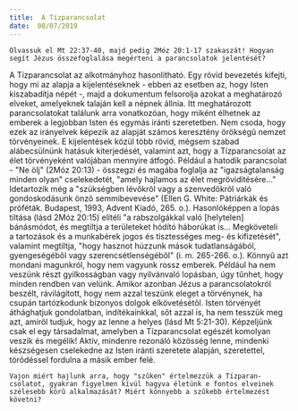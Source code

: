 ```yaml
---
title:  A Tízparancsolat
date:  08/07/2019
---
```


`Olvassuk el Mt 22:37-40, majd pedig 2Móz 20:1-17 szakaszát! Hogyan segít Jézus összefoglalása megérteni a parancsolatok jelentését?`

A Tízparancsolat az alkotmányhoz hasonlítható. Egy rövid bevezetés kifejti, hogy mi az alapja a kijelentéseknek - ebben az esetben az, hogy Isten kiszabadítja népét -, majd a dokumentum felsorolja azokat a meghatározó elveket, amelyeknek talaján kell a népnek állnia. Itt meghatározott parancsolatokat találunk arra vonatkozóan, hogy miként élhetnek az emberek a legjobban Isten és egymás iránti szeretetben. Nem csoda, hogy ezek az irányelvek képezik az alapját számos keresztény örökségû nemzet törvényeinek. E kijelentések közül több rövid, mégsem szabad alábecsülnünk hatásuk kiterjedését, valamint azt, hogy a Tízparancsolat az élet törvényeként valójában mennyire átfogó. Például a hatodik parancsolat - "Ne ölj" (2Móz 20:13) - összegzi és magába foglalja az "igazságtalanság minden olyan" cselekedetét, "amely hajlamos az élet megrövidítésére…" Idetartozik még a "szükségben lévõkrõl vagy a szenvedõkrõl való gondoskodásunk önzõ semmibevevése" (Ellen G. White: Pátriárkák és próféták. Budapest, 1993, Advent Kiadó, 265. o.). Hasonlóképpen a lopás tiltása (lásd 2Móz 20:15) elítéli "a rabszolgákkal való [helytelen] bánásmódot, és megtiltja a területeket hódító háborúkat is… Megköveteli a tartozások és a munkabérek jogos és tisztességes meg- és kifizetését", valamint megtiltja, "hogy hasznot húzzunk mások tudatlanságából, gyengeségébõl vagy szerencsétlenségébõl" (i. m. 265-266. o.). Könnyû azt mondani magunkról, hogy nem vagyunk rossz emberek. Például ha nem veszünk részt gyilkosságban vagy nyilvánvaló lopásban, úgy tûnhet, hogy minden rendben van velünk. Amikor azonban Jézus a parancsolatokról beszélt, rávilágított, hogy nem azzal teszünk eleget a törvénynek, ha csupán tartózkodunk bizonyos dolgok elkövetésétõl. Isten törvényét áthághatjuk gondolatban, indítékainkkal, sõt azzal is, ha nem tesszük meg azt, amirõl tudjuk, hogy az lenne a helyes (lásd Mt 5:21-30). Képzeljünk csak el egy társadalmat, amelyben a Tízparancsolat egészét komolyan veszik és megélik! Aktív, mindenre rezonáló közösség lenne, mindenki készségesen cselekedne az Isten iránti szeretete alapján, szeretettel, törõdéssel fordulna a másik ember felé.

`Vajon miért hajlunk arra, hogy "szûken" értelmezzük a Tízparan­csolatot, gyakran figyelmen kívül hagyva életünk e fontos elveinek szélesebb körû alkalmazását? Miért könnyebb a szûkebb értelmezést követni?`